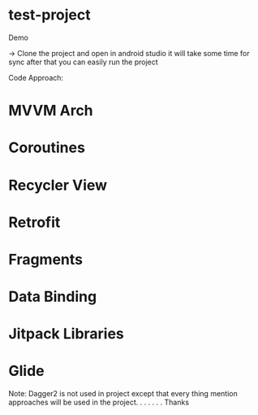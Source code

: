 # test-project
Demo


-> Clone the project and open in android studio it will take some time for sync after that you can easily run the project

Code Approach:

# MVVM Arch
# Coroutines
# Recycler View
# Retrofit
# Fragments
# Data Binding
# Jitpack Libraries
# Glide

Note: Dagger2 is not used in project except that every thing mention approaches will be used in the project.
.
.
.
.
.
.
Thanks